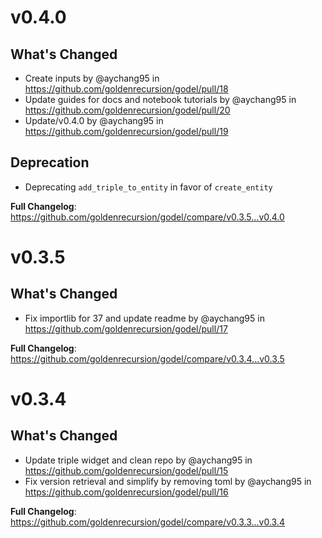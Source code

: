 # v0.4.0

## What's Changed
* Create inputs by @aychang95 in https://github.com/goldenrecursion/godel/pull/18
* Update guides for docs and notebook tutorials by @aychang95 in https://github.com/goldenrecursion/godel/pull/20
* Update/v0.4.0 by @aychang95 in https://github.com/goldenrecursion/godel/pull/19

## Deprecation
* Deprecating `add_triple_to_entity` in favor of `create_entity`

**Full Changelog**: https://github.com/goldenrecursion/godel/compare/v0.3.5...v0.4.0


# v0.3.5

## What's Changed
* Fix importlib for 37 and update readme by @aychang95 in https://github.com/goldenrecursion/godel/pull/17


**Full Changelog**: https://github.com/goldenrecursion/godel/compare/v0.3.4...v0.3.5


# v0.3.4

## What's Changed
* Update triple widget and clean repo by @aychang95 in https://github.com/goldenrecursion/godel/pull/15
* Fix version retrieval and simplify by removing toml by @aychang95 in https://github.com/goldenrecursion/godel/pull/16


**Full Changelog**: https://github.com/goldenrecursion/godel/compare/v0.3.3...v0.3.4